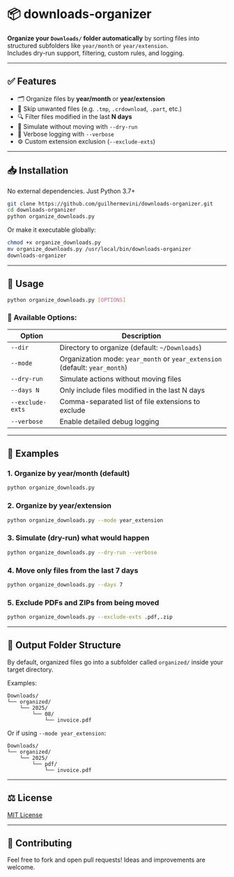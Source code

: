 # 📦 downloads-organizer

**Organize your `Downloads/` folder automatically** by sorting files into structured subfolders like `year/month` or `year/extension`.  
Includes dry-run support, filtering, custom rules, and logging.

---

## ✅ Features

- 🗂️ Organize files by **year/month** or **year/extension**
- 🧼 Skip unwanted files (e.g. `.tmp`, `.crdownload`, `.part`, etc.)
- 🔍 Filter files modified in the last **N days**
- 🚫 Simulate without moving with `--dry-run`
- 📣 Verbose logging with `--verbose`
- ⚙️ Custom extension exclusion (`--exclude-exts`)

---

## 📥 Installation

No external dependencies. Just Python 3.7+

```bash
git clone https://github.com/guilhermevini/downloads-organizer.git
cd downloads-organizer
python organize_downloads.py
```

Or make it executable globally:

```bash
chmod +x organize_downloads.py
mv organize_downloads.py /usr/local/bin/downloads-organizer
downloads-organizer
```

---

## 🚀 Usage

```bash
python organize_downloads.py [OPTIONS]
```

### 📌 Available Options:

| Option               | Description                                                                 |
|----------------------|-----------------------------------------------------------------------------|
| `--dir`              | Directory to organize (default: `~/Downloads`)                              |
| `--mode`             | Organization mode: `year_month` or `year_extension` (default: `year_month`) |
| `--dry-run`          | Simulate actions without moving files                                       |
| `--days N`           | Only include files modified in the last N days                              |
| `--exclude-exts`     | Comma-separated list of file extensions to exclude                          |
| `--verbose`          | Enable detailed debug logging                                                |

---

## 📁 Examples

### 1. Organize by year/month (default)

```bash
python organize_downloads.py
```

### 2. Organize by year/extension

```bash
python organize_downloads.py --mode year_extension
```

### 3. Simulate (dry-run) what would happen

```bash
python organize_downloads.py --dry-run --verbose
```

### 4. Move only files from the last 7 days

```bash
python organize_downloads.py --days 7
```

### 5. Exclude PDFs and ZIPs from being moved

```bash
python organize_downloads.py --exclude-exts .pdf,.zip
```

---

## 📂 Output Folder Structure

By default, organized files go into a subfolder called `organized/` inside your target directory.

Examples:

```
Downloads/
└── organized/
    └── 2025/
        └── 08/
            └── invoice.pdf
```

Or if using `--mode year_extension`:

```
Downloads/
└── organized/
    └── 2025/
        └── pdf/
            └── invoice.pdf
```

---

## ⚖ License

[MIT License](LICENSE)

---

## 🤝 Contributing

Feel free to fork and open pull requests! Ideas and improvements are welcome.